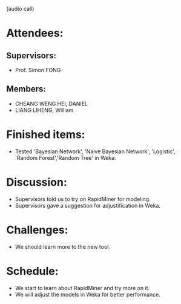 (audio call)
# Attendees:
## Supervisors:
* Prof. Simon FONG

## Members:
* CHEANG WENG HEI, DANIEL
* LIANG LIHENG, William

# Finished items:
* Tested 'Bayesian Network', 'Naive Bayesian Network', 'Logistic', 'Random Forest','Random Tree' in Weka.

# Discussion:
* Supervisors told us to try on RapidMiner for modeling.
* Supervisors gave a suggestion for adjustification in Weka.

# Challenges:
* We should learn more to the new tool.

# Schedule:
* We start to learn about RapidMiner and try more on it.
* We will adjust the models in Weka for better performance.
